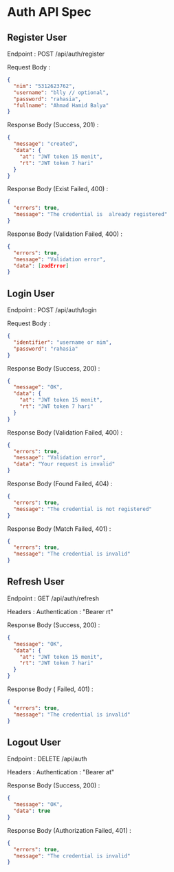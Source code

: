 # Auth API Spec

## Register User

Endpoint : POST /api/auth/register

Request Body :

```json
{
  "nim": "5312623762",
  "username": "blly // optional",
  "password": "rahasia",
  "fullname": "Ahmad Hamid Balya"
}
```

Response Body (Success, 201) :

```json
{
  "message": "created",
  "data": {
    "at": "JWT token 15 menit",
    "rt": "JWT token 7 hari"
  }
}
```

Response Body (Exist Failed, 400) :

```json
{
  "errors": true,
  "message": "The credential is  already registered"
}
```

Response Body (Validation Failed, 400) :

```json
{
  "errors": true,
  "message": "Validation error",
  "data": [zodError]
}
```

## Login User

Endpoint : POST /api/auth/login

Request Body :

```json
{
  "identifier": "username or nim",
  "password": "rahasia"
}
```

Response Body (Success, 200) :

```json
{
  "message": "OK",
  "data": {
    "at": "JWT token 15 menit",
    "rt": "JWT token 7 hari"
  }
}
```

Response Body (Validation Failed, 400) :

```json
{
  "errors": true,
  "message": "Validation error",
  "data": "Your request is invalid"
}
```

Response Body (Found Failed, 404) :

```json
{
  "errors": true,
  "message": "The credential is not registered"
}
```

Response Body (Match Failed, 401) :

```json
{
  "errors": true,
  "message": "The credential is invalid"
}
```

## Refresh User

Endpoint : GET /api/auth/refresh

Headers :
Authentication : "Bearer rt"

Response Body (Success, 200) :

```json
{
  "message": "OK",
  "data": {
    "at": "JWT token 15 menit",
    "rt": "JWT token 7 hari"
  }
}
```

Response Body ( Failed, 401) :

```json
{
  "errors": true,
  "message": "The credential is invalid"
}
```

## Logout User

Endpoint : DELETE /api/auth

Headers :
Authentication : "Bearer at"

Response Body (Success, 200) :

```json
{
  "message": "OK",
  "data": true
}
```

Response Body (Authorization Failed, 401) :

```json
{
  "errors": true,
  "message": "The credential is invalid"
}
```
